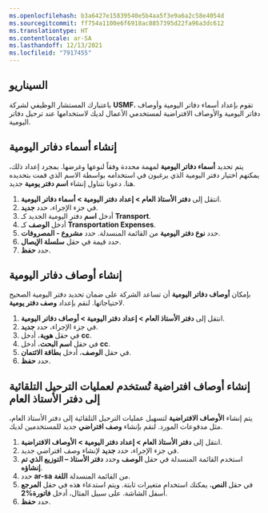 ```yaml
---
ms.openlocfilehash: b3a6427e15839540e5b4aa5f3e9a6a2c58e4054d
ms.sourcegitcommit: ff754a1100e6f6918ac8857395d22fa96a3dc612
ms.translationtype: HT
ms.contentlocale: ar-SA
ms.lasthandoff: 12/13/2021
ms.locfileid: "7917455"
---
```

## <a name="scenario"></a>السيناريو

باعتبارك المستشار الوظيفي لشركة **USMF**، تقوم بإعداد أسماء دفاتر اليومية وأوصاف دفاتر اليومية والأوصاف الافتراضية لمستخدمي الأعمال لديك لاستخدامها عند ترحيل دفاتر اليومية.

## <a name="create-journal-names"></a>إنشاء أسماء دفاتر اليومية

يتم تحديد **أسماء دفاتر اليومية** لمهمة محددة وفقاً لنوعها وغرضها. بمجرد إعداد ذلك، يمكنهم اختيار دفتر اليومية الذي يرغبون في استخدامه بواسطة الاسم الذي قمت بتحديده هنا. دعونا نتناول إنشاء **اسم دفتر يومية** جديد.

1.  انتقل إلى **دفتر الأستاذ العام > إعداد دفتر اليومية > أسماء دفاتر اليومية**.
2.  في جزء الإجراء، حدد **جديد**.
3.  أدخل **اسم** دفتر اليومية الجديد كـ **Transport**.
4.  أدخل **الوصف** كـ **‎Transportation Expenses**.
5.  حدد **نوع دفتر اليومية** من القائمة المنسدلة. حدد **مشروع - المصروفات**.
6.  حدد قيمة في حقل **سلسلة الإيصال**.
7.  حدد **حفظ**.

## <a name="create-journal-descriptions"></a>إنشاء أوصاف دفاتر اليومية

بإمكان **أوصاف دفاتر اليومية** أن تساعد الشركة على ضمان تحديد دفتر اليومية الصحيح لاحتياجاتها. لنقم بإعداد **وصف دفتر يومية**.

1. انتقل إلى **دفتر الأستاذ العام > إعداد دفتر اليومية > أوصاف دفاتر اليومية**.
2. في جزء الإجراء، حدد **جديد**.
3. في حقل **هوية**، أدخل **‎cc**.
4. في حقل **اسم البحث**، أدخل **cc**.
5. في حقل **الوصف**، أدخل **بطاقة الائتمان**.
6. حدد **حفظ**.

## <a name="create-default-descriptions-used-for-automatic-postings-to-the-general-ledger"></a>إنشاء أوصاف افتراضية تُستخدم لعمليات الترحيل التلقائية إلى دفتر الأستاذ العام

يتم إنشاء **الأوصاف الافتراضية** لتسهيل عمليات الترحيل التلقائية إلى دفتر الأستاذ العام، مثل مدفوعات المورد. لنقم بإنشاء **وصف افتراضي** جديد للمستخدمين لديك.

1.  انتقل إلى **دفتر الأستاذ العام > إعداد دفتر اليومية > الأوصاف الافتراضية**.
2.  في جزء الإجراء، حدد **جديد** لإنشاء وصف افتراضي جديد.
3.  استخدم القائمة المنسدلة في حقل **الوصف** وحدد **دفتر الأستاذ – التوزيع الذي تم إنشاؤه**.
4.  حدد **ar-sa** من القائمة المنسدلة **اللغة**.
5.  في حقل **النص**، يمكنك استخدام متغيرات ثابتة. ويتم استدعاء هذه في حقل **المرجع** أسفل الشاشة. على سبيل المثال، أدخل **فاتورة%2**.
6.  حدد **حفظ**.
